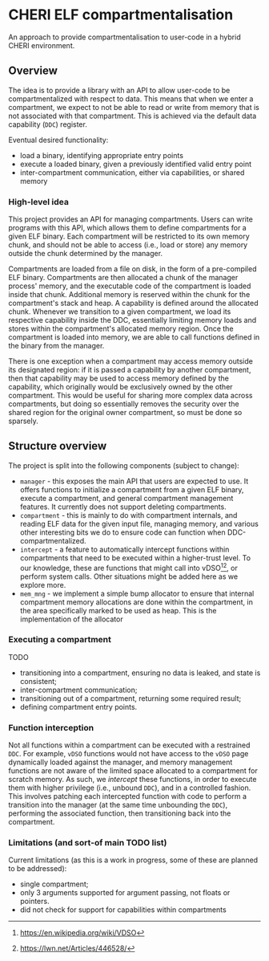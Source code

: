 # CHERI ELF compartmentalisation

An approach to provide compartmentalisation to user-code in a hybrid CHERI
environment.

## Overview

The idea is to provide a library with an API to allow user-code to be
compartmentalized with respect to data. This means that when we enter a
compartment, we expect to not be able to read or write from memory that is not
associated with that compartment. This is achieved via the default data
capability (`DDC`) register.

Eventual desired functionality:
* load a binary, identifying appropriate entry points
* execute a loaded binary, given a previously identified valid entry point
* inter-compartment communication, either via capabilities, or shared memory

### High-level idea

This project provides an API for managing compartments. Users can write
programs with this API, which allows them to define compartments for a given
ELF binary. Each compartment will be restricted to its own memory chunk, and
should not be able to access (i.e., load or store) any memory outside the chunk
determined by the manager.

Compartments are loaded from a file on disk, in the form of a pre-compiled ELF
binary. Compartments are then allocated a chunk of the manager process' memory,
and the executable code of the compartment is loaded inside that chunk.
Additional memory is reserved within the chunk for the compartment's stack and
heap. A capability is defined around the allocated chunk. Whenever we
transition to a given compartment, we load its respective capability inside the
DDC, essentially limiting memory loads and stores within the compartment's
allocated memory region. Once the compartment is loaded into memory, we are
able to call functions defined in the binary from the manager.

There is one exception when a compartment may access memory outside its
designated region: if it is passed a capability by another compartment, then
that capability may be used to access memory defined by the capability, which
originally would be exclusively owned by the other compartment. This would be
useful for sharing more complex data across compartments, but doing so
essentially removes the security over the shared region for the original owner
compartment, so must be done so sparsely.

## Structure overview

The project is split into the following components (subject to change):
* `manager` - this exposes the main API that users are expected to use. It
  offers functions to initialize a compartment from a given ELF binary, execute
  a compartment, and general compartment management features. It currently does
  not support deleting compartments.
* `compartment` - this is mainly to do with compartment internals, and reading
  ELF data for the given input file, managing memory, and various other
  interesting bits we do to ensure code can function when
  DDC-compartmentalized.
* `intercept` - a feature to automatically intercept functions within
  compartments that need to be executed within a higher-trust level. To our
  knowledge, these are functions that might call into vDSO[^1][^2], or perform
  system calls. Other situations might be added here as we explore more.
* `mem_mng` - we implement a simple bump allocator to ensure that internal
  compartment memory allocations are done within the compartment, in the area
  specifically marked to be used as heap. This is the implementation of the
  allocator

### Executing a compartment

TODO
* transitioning into a compartment, ensuring no data is leaked, and state is
  consistent;
* inter-compartment communication;
* transitioning out of a compartment, returning some required result;
* defining compartment entry points.

### Function interception

Not all functions within a compartment can be executed with a restrained `DDC`.
For example, `vDSO` functions would not have access to the `vDSO` page
dynamically loaded against the manager, and memory management functions are not
aware of the limited space allocated to a compartment for scratch memory. As
such, we *intercept* these functions, in order to execute them with higher
privilege (i.e., unbound `DDC`), and in a controlled fashion. This involves
patching each intercepted function with code to perform a transition into the
manager (at the same time unbounding the `DDC`), performing the associated
function, then transitioning back into the compartment.

### Limitations (and sort-of main TODO list)

Current limitations (as this is a work in progress, some of these are planned
to be addressed):
* single compartment;
* only 3 arguments supported for argument passing, not floats or pointers.
* did not check for support for capabilities within compartments

[^1]: https://en.wikipedia.org/wiki/VDSO
[^2]: https://lwn.net/Articles/446528/
